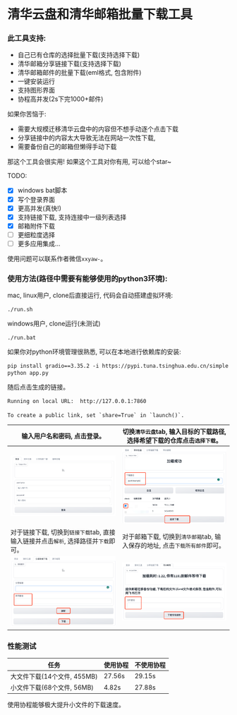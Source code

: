 # 清华云盘和清华邮箱批量下载工具

### 此工具支持:

- 自己已有仓库的选择批量下载(支持选择下载)
- 清华邮箱分享链接下载(支持选择下载)
- 清华邮箱邮件的批量下载(eml格式, 包含附件)
- 一键安装运行
- 支持图形界面
- 协程高并发(2s下完1000+邮件)

如果你苦恼于:
- 需要大规模迁移清华云盘中的内容但不想手动逐个点击下载 
- 分享链接中的内容太大导致无法在网站一次性下载, 
- 需要备份自己的邮箱但懒得手动下载

那这个工具会很实用! 如果这个工具对你有用, 可以给个star~



TODO:

- [x] windows bat脚本
- [x] 写个登录界面
- [x] 更高并发(真快!)
- [x] 支持链接下载, 支持连接中一级列表选择
- [x] 邮箱附件下载
- [ ] 更细粒度选择
- [ ] 更多应用集成...

使用问题可以联系作者微信`xxyaw-`。



### 使用方法(路径中需要有能够使用的python3环境):

mac, linux用户, clone后直接运行, 代码会自动搭建虚拟环境:
```shell
./run.sh
```

windows用户, clone运行(未测试)
```
./run.bat
```

如果你对python环境管理很熟悉, 可以在本地进行依赖库的安装:

```
pip install gradio==3.35.2 -i https://pypi.tuna.tsinghua.edu.cn/simple
python app.py
```



随后点击生成的链接。

```shell
Running on local URL:  http://127.0.0.1:7860

To create a public link, set `share=True` in `launch()`.
```



| 输入用户名和密码, 点击登录。                                 | 切换`清华云盘`tab, 输入目标的下载路径, 选择希望下载的仓库点击`选择下载`。 |
| ------------------------------------------------------------ | ------------------------------------------------------------ |
| ![login](./assets/login.png)                                 | ![cloud](./assets/cloud.png)                                 |
| 对于链接下载, 切换到`链接下载`tab, 直接输入链接并点击`解析`, 选择路径并`下载`即可。 | 对于邮箱下载, 切换到`清华邮箱`tab, 输入保存的地址, 点击`下载所有邮件`即可。 |
| ![link_download](./assets/link_download.png)                 | ![mail](./assets/mail.png)                                   |







### 性能测试

|任务 | 使用协程 | 不使用协程 |
|-|- | - |
|大文件下载(14个文件, 455MB) | 27.56s |  29.15s |
|小文件下载(68个文件, 56MB) | 4.82s |  27.88s|

使用协程能够极大提升小文件的下载速度。